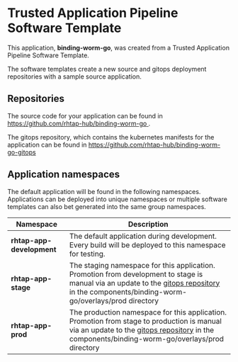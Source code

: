 # Trusted Application Pipeline Software Template

This application, **binding-worm-go**, was created from a Trusted Application Pipeline Software Template.

The software templates create a new source and gitops deployment repositories with a sample source application. 

## Repositories

The source code for your application can be found in [https://github.com/rhtap-hub/binding-worm-go ](https://github.com/rhtap-hub/binding-worm-go ).
 
The gitops repository, which contains the kubernetes manifests for the application can be found in 
[https://github.com/rhtap-hub/binding-worm-go-gitops ](https://github.com/rhtap-hub/binding-worm-go-gitops ) 

## Application namespaces 

The default application will be found in the following namespaces. Applications can be deployed into unique namespaces or multiple software templates can also bet generated into the same group namespaces.  

|  Namespace   |  Description   |  
| -------- | -------- |   
| **rhtap-app-development** | The default application during development. Every build will be deployed to this namespace for testing. | 
| **rhtap-app-stage** | The staging namespace for this application. Promotion from development to stage is manual via an update to the [gitops repository](https://github.com/rhtap-hub/binding-worm-go-gitops ) in the components/binding-worm-go/overlays/prod directory |  
| **rhtap-app-prod** | The production namespace for this application. Promotion from stage to production is manual via an update to the [gitops repository](https://github.com/rhtap-hub/binding-worm-go-gitops ) in the components/binding-worm-go/overlays/prod directory | 